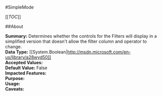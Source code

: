 #SimpleMode

[[_TOC_]]

##About

**Summary:**  Determines whether the controls for the Filters will display in a simplified version that doesn't allow the filter column and operator to change.   
**Data Type:** [[System.Boolean|http://msdn.microsoft.com/en-us/library/a28wyd50]]  
**Accepted Values:**   
**Default Value:** False  
**Impacted Features:**   
**Purpose:**   
**Usage:**   
**Caveats:**   

